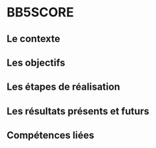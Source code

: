 # BB5SCORE

## Le contexte
## Les objectifs
## Les étapes de réalisation
## Les résultats présents et futurs
## Compétences liées
